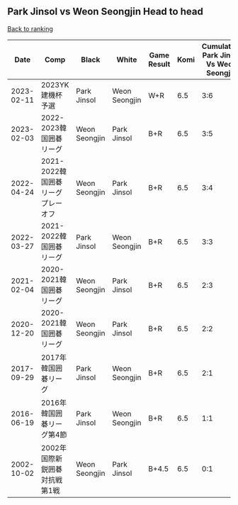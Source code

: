 ## Park Jinsol vs Weon Seongjin Head to head

[Back to ranking](../../index.md)




| **Date** | **Comp** | **Black** | **White** | **Game Result** | **Komi** | **Cumulative Park Jinsol Vs Weon Seongjin** | **Park Jinsol Streak** | **Weon Seongjin Streak** | 
| --- | --- | --- | --- | --- | --- | --- | --- | --- |
| 2023-02-11 | 2023YK建機杯予選 | Park Jinsol | Weon Seongjin | W+R | 6.5 | 3:6 | 0 | 3 | 
| 2023-02-03 | 2022-2023韓国囲碁リーグ | Weon Seongjin | Park Jinsol | B+R | 6.5 | 3:5 | 0 | 2 | 
| 2022-04-24 | 2021-2022韓国囲碁リーグプレーオフ | Weon Seongjin | Park Jinsol | B+R | 6.5 | 3:4 | 0 | 1 | 
| 2022-03-27 | 2021-2022韓国囲碁リーグ | Park Jinsol | Weon Seongjin | B+R | 6.5 | 3:3 | 1 | 0 | 
| 2021-02-04 | 2020-2021韓国囲碁リーグ | Weon Seongjin | Park Jinsol | B+R | 6.5 | 2:3 | 0 | 2 | 
| 2020-12-20 | 2020-2021韓国囲碁リーグ | Weon Seongjin | Park Jinsol | B+R | 6.5 | 2:2 | 0 | 1 | 
| 2017-09-29 | 2017年韓国囲碁リーグ | Park Jinsol | Weon Seongjin | B+R | 6.5 | 2:1 | 2 | 0 | 
| 2016-06-19 | 2016年韓国囲碁リーグ第4節 | Park Jinsol | Weon Seongjin | B+R | 6.5 | 1:1 | 1 | 0 | 
| 2002-10-02 | 2002年国際新鋭囲碁対抗戦第1戦 | Weon Seongjin | Park Jinsol | B+4.5 | 6.5 | 0:1 | 0 | 1 |





